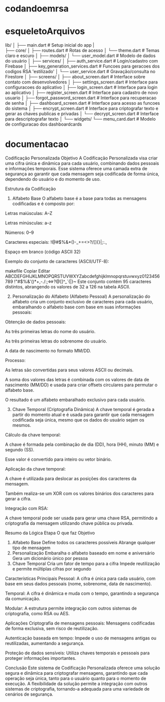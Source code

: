 # codandoemrsa

# esqueletoArquivos
lib/
│
├── main.dart                           # Setup inicial do app
|                           
├── core/
│   ├── routes.dart                     # Rotas de acesso
│   └── theme.dart                      # Temas claro e escuro
│
├── models/
│   └── user_model.dart                 # Modelo de dados do usuário
│
├── services/
│   ├── auth_service.dart               # Login/cadastro com Firebase
│   ├── key_generation_services.dart    # Funcoes para geracoes dos codigos RSA 'estilizado'
│   └── user_service.dart               # Gravação/consulta no Firestore
│
├── screens/
│   ├── about_screen.dart               # Interface sobre contato com desenvolvedores
│   ├── settings_screen.dart            # Interface para configuracoes do aplicativo
│   ├── login_screen.dart               # Interface para login ao aplicativo
│   ├── register_screen.dart            # Interface para cadastro de novo usuario
│   ├── forgot_password_screen.dart     # Interface para recuperacao de senha
│   ├── dashboard_screen.dart           # Interface para acesso as funcoes do sistema
│   ├── encrypt_screen.dart             # Interface para criptografar texto e gerar as chaves publicas e privadas
│   └── decrypt_screen.dart            # Interface para descriptografar texto
│
└── widgets/
    └── menu_card.dart                  # Modelo de configuracao dos dashboardcards


# documentacao
Codificação Personalizada
Objetivo
A Codificação Personalizada visa criar uma cifra única e dinâmica para cada usuário, combinando dados pessoais e informações temporais. Esse sistema oferece uma camada extra de segurança ao garantir que cada mensagem seja codificada de forma única, dependendo do usuário e do momento de uso.

Estrutura da Codificação
1. Alfabeto Base
O alfabeto base é a base para todas as mensagens codificadas e é composto por:

Letras maiúsculas: A–Z

Letras minúsculas: a–z

Números: 0–9

Caracteres especiais: !@#$%&*()-_+=<>?/[]{}|;:.,

Espaço em branco (código ASCII 32)

Exemplo do conjunto de caracteres (ASCII/UTF-8):

makefile
Copiar
Editar
ABCDEFGHIJKLMNOPQRSTUVWXYZabcdefghijklmnopqrstuvwxyz0123456789 !"#$%&'()*+,-./:;<=>?@[\]^_`{|}~
Este conjunto contém 95 caracteres distintos, abrangendo os valores de 32 a 126 na tabela ASCII.

2. Personalização do Alfabeto (Alfabeto Pessoal)
A personalização do alfabeto cria um conjunto exclusivo de caracteres para cada usuário, embaralhando o alfabeto base com base em suas informações pessoais:

Obtenção de dados pessoais:

As três primeiras letras do nome do usuário.

As três primeiras letras do sobrenome do usuário.

A data de nascimento no formato MM/DD.

Processo:

As letras são convertidas para seus valores ASCII ou decimais.

A soma dos valores das letras é combinada com os valores de data de nascimento (MM/DD) e usada para criar offsets circulares para permutar o alfabeto base.

O resultado é um alfabeto embaralhado exclusivo para cada usuário.

3. Chave Temporal (Criptografia Dinâmica)
A chave temporal é gerada a partir do momento atual e é usada para garantir que cada mensagem codificada seja única, mesmo que os dados do usuário sejam os mesmos.

Cálculo da chave temporal:

A chave é formada pela combinação de dia (DD), hora (HH), minuto (MM) e segundo (SS).

Esse valor é convertido para inteiro ou vetor binário.

Aplicação da chave temporal:

A chave é utilizada para deslocar as posições dos caracteres da mensagem.

Também realiza-se um XOR com os valores binários dos caracteres para gerar a cifra.

Integração com RSA:

A chave temporal pode ser usada para gerar uma chave RSA, permitindo a criptografia da mensagem utilizando chave pública ou privada.

Resumo da Lógica
Etapa	O que faz	Objetivo
1. Alfabeto Base	Define todos os caracteres possíveis	Abrange qualquer tipo de mensagem
2. Personalização	Embaralha o alfabeto baseado em nome e aniversário	Gera um dicionário único por pessoa
3. Chave Temporal	Cria um fator de tempo para a cifra	Impede reutilização e permite múltiplas cifras por segundo

Características Principais
Pessoal: A cifra é única para cada usuário, com base em seus dados pessoais (nome, sobrenome, data de nascimento).

Temporal: A cifra é dinâmica e muda com o tempo, garantindo a segurança da comunicação.

Modular: A estrutura permite integração com outros sistemas de criptografia, como RSA ou AES.

Aplicações
Criptografia de mensagens pessoais: Mensagens codificadas de forma exclusiva, sem risco de reutilização.

Autenticação baseada em tempo: Impede o uso de mensagens antigas ou reutilizadas, aumentando a segurança.

Proteção de dados sensíveis: Utiliza chaves temporais e pessoais para proteger informações importantes.

Conclusão
Este sistema de Codificação Personalizada oferece uma solução segura e dinâmica para criptografar mensagens, garantindo que cada operação seja única, tanto para o usuário quanto para o momento de execução. A flexibilidade da solução permite a integração com outros sistemas de criptografia, tornando-a adequada para uma variedade de cenários de segurança.